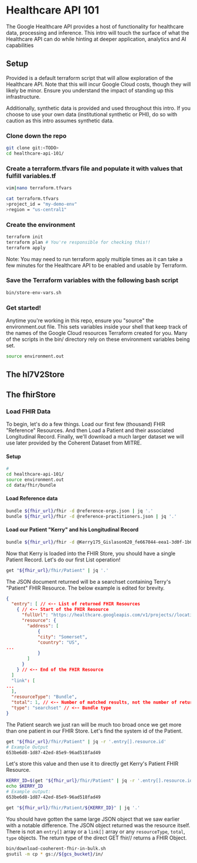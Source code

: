 # Healthcare API 101
The Google Healthcare API provides a host of functionality for healthcare data,
processing and inference. This intro will touch the surface of what the
Healthcare API can do while hinting at deeper application, analytics and AI
capabilities

## Setup
Provided is a default terraform script that will allow exploration of the
Healthcare API. Note that this will incur Google Cloud costs, though they will
likely be minor. Ensure you understand the impact of standing up this
infrastructure.

Additionally, synthetic data is provided and used throughout this intro. If you
choose to use your own data (institutional synthetic or PHI), do so with
caution as this intro assumes synthetic data.

### Clone down the repo
```bash
git clone git:<TODO>
cd healthcare-api-101/
```

### Create a terraform.tfvars file and populate it with values that fulfill variables.tf
```bash
vim|nano terraform.tfvars

cat terraform.tfvars
>project_id = "my-demo-env"
>region = "us-central1"
```

### Create the environment
```bash
terraform init
terraform plan # You're responsible for checking this!!
terraform apply
```
Note: You may need to run terraform apply multiple times as it can take a few
minutes for the Healthcare API to be enabled and usable by Terraform.

### Save the Terraform variables with the following bash script
```bash
bin/store-env-vars.sh
```
### Get started!
Anytime you're working in this repo, ensure you "source" the environment.out
file. This sets variables inside your shell that keep track of the names of the
Google Cloud resources Terraform created for you. Many of the scripts in the
bin/ directory rely on these environment variables being set.

```bash
source environment.out
```

## The hl7V2Store

## The fhirStore

### Load FHIR Data
To begin, let's do a few things. Load our first few (thousand) FHIR "Reference" Resources. And then Load a Patient and their associated Longitudinal Record. Finally, we'll download a much larger dataset we will use later provided by the Coherent Dataset from MITRE.

#### Setup
```bash
# 
cd healthcare-api-101/
source environment.out
cd data/fhir/bundle
```
#### Load Reference data
```bash
bundle ${fhir_url}/fhir -d @reference-orgs.json | jq '.'
bundle ${fhir_url}/fhir -d @reference-practitioners.json | jq '.'
```
#### Load our Patient "Kerry" and his Longitudinal Record
```bash
bundle ${fhir_url}/fhir -d @Kerry175_Gislason620_fe667044-eea1-3d0f-1b02-156eb1fd8b5c.json | jq '.'
```

Now that Kerry is loaded into the FHIR Store, you should have a single Patient Record. Let's do our first List operation!
```bash
get "${fhir_url}/fhir/Patient" | jq '.'
```

The JSON document returned will be a searchset containing Terry's "Patient" FHIR Resource. The below example is edited for brevity.

```json
{
  "entry": [ // <-- List of returned FHIR Resources
    { // <-- Start of the FHIR Resource
      "fullUrl": "https://healthcare.googleapis.com/v1/projects//locations//datasets/101-dataset/fhirStores/fhirstore/fhir/Patient/653be6d8-1d87-42ed-85e9-96ad518fad49",
      "resource": {
        "address": [
            {
            "city": "Somerset",
            "country": "US",
...
            }
        ]
      }
    } // <-- End of the FHIR Resource
  ]
  "link": [
...
  ],
  "resourceType": "Bundle",
  "total": 1, // <-- Number of matched results, not the number of returned resources
  "type": "searchset" // <-- Bundle type
}
```

The Patient search we just ran will be much too broad once we get more than one patient in our FHIR Store. Let's find the system id of the Patient. 
```bash
get "${fhir_url}/fhir/Patient" | jq -r '.entry[].resource.id'
# Example Output
653be6d8-1d87-42ed-85e9-96ad518fad49
```
Let's store this value and then use it to directly get Kerry's Patient FHIR Resource.

```bash
KERRY_ID=$(get "${fhir_url}/fhir/Patient" | jq -r '.entry[].resource.id')
echo $KERRY_ID
# Example output:
653be6d8-1d87-42ed-85e9-96ad518fad49

get "${fhir_url}/fhir/Patient/${KERRY_ID}" | jq '.'
```

You should have gotten the same large JSON object that we saw earlier with a notable difference. The JSON object returned was the resource itself. There is not an `entry[]` array or a `link[]` array or any `resourceType`, `total`, `type` objects. The return type of the direct GET fhir/<resourceType>/<uuid> returns a FHIR Object.

```bash
bin/download-cooherent-fhir-in-bulk.sh
gsutil -m cp * gs://${gcs_bucket}/in/
```


